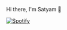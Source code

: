Hi there, I'm Satyam 👋

[![Spotify](https://spotifygit.vercel.app/api/spotify)](https://open.spotify.com/user/31tpqnoarhpaxxz7226elu4w4muy)


